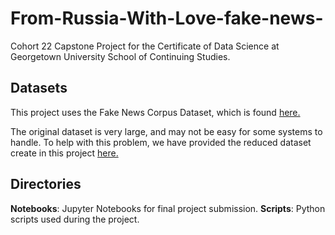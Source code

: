 # From-Russia-With-Love-fake-news-
Cohort 22 Capstone Project for the Certificate of Data Science at Georgetown University School of Continuing Studies.

## Datasets

This project uses the Fake News Corpus Dataset, which is found [here.](https://github.com/several27/FakeNewsCorpus)

The original dataset is very large, and may not be easy for some systems to handle. To help with this problem, we have provided the reduced dataset create in this project [here.](https://drive.google.com/drive/folders/1jbj3gJIhAokFbh2qmXMHT62FiAVxTWeu?usp=sharing)

## Directories
**Notebooks**: Jupyter Notebooks for final project submission.
**Scripts**: Python scripts used during the project.  
